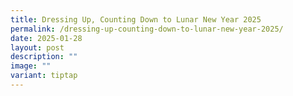 ```yaml
---
title: Dressing Up, Counting Down to Lunar New Year 2025
permalink: /dressing-up-counting-down-to-lunar-new-year-2025/
date: 2025-01-28
layout: post
description: ""
image: ""
variant: tiptap
---
```

